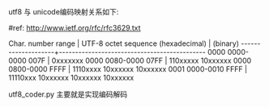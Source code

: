 utf8 与 unicode编码映射关系如下:

#ref: http://www.ietf.org/rfc/rfc3629.txt

Char. number range  |        UTF-8 octet sequence
   (hexadecimal)    |              (binary)
--------------------+---------------------------------------------
0000 0000-0000 007F | 0xxxxxxx
0000 0080-0000 07FF | 110xxxxx 10xxxxxx
0000 0800-0000 FFFF | 1110xxxx 10xxxxxx 10xxxxxx
0001 0000-0010 FFFF | 11110xxx 10xxxxxx 10xxxxxx 10xxxxxx

utf8_coder.py 主要就是实现编码解码
